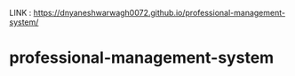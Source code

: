 LINK : https://dnyaneshwarwagh0072.github.io/professional-management-system/
# professional-management-system
